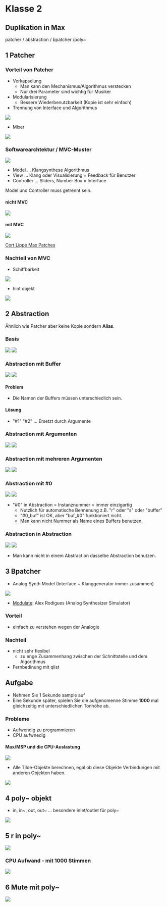 # Klasse 2

## Duplikation in Max

patcher / abstraction  / bpatcher /poly~

## 1 Patcher

### Vorteil von Patcher

- Verkapselung 
	- Man kann den Mechanismus/Algorithmus verstecken
	- Nur drei Parameter sind wichtig für Musiker
- Modularisierung
	- Bessere Wiederbenutzbarkeit (Kopie ist sehr einfach)
- Trennung von Interface und Algorithmus

![](K2/1.png)

- Mixer

![](K2/2.png)


### Softwarearchtektur / MVC-Muster

![](K2/MVC.png)

- Model ... Klangsynthese Algorithmus
- View ... Klang oder Visualisierung = Feedback für Benutzer
- Controller ... Sliders, Number Box = Interface

Model und Controller muss getrennt sein.


####  nicht MVC
![](K2/mixed.jpg)

#### mit MVC
![](K2/cort.png)


[Cort Lippe Max Patches](http://www.cortlippe.com/compositions.html)

### Nachteil von MVC

- Schiffbarkeit

![](K2/parameters.png)

- hint objekt

![](K2/hint.png)

## 2 Abstraction

Ähnlich wie Patcher aber keine Kopie sondern **Alias**.

### Basis


![](K2/fm.png)
![](K2/main.png)

### Abstraction mit Buffer


![](K2/recplay.png)
![](K2/recplay_main.png)

#### Problem 
- Die Namen der Buffers müssen unterschiedlich sein.

#### Lösung
- "#1" "#2" ... Ersetzt durch Argumente

### Abstraction mit Argumenten

![](K2/recplay_arg.png) ![](K2/recplay_arg_main.png)

### Abstraction mit mehreren Argumenten 

![](K2/recplay_arg2.png) ![](K2/recplay_arg2_main.png)

### Abstraction mit #0 

![](K2/recplay_arg0.png) ![](K2/recplay_arg0_main.png)


- "#0" in Abstraction = Instanznummer = immer einzigartig
	- Nutzlich für automatische Bennenung z.B. "r" oder "s" oder "buffer"
	- "#0_buf" ist OK, aber "buf_#0" funktioniert nicht.
	- Man kann nicht Nummer als Name eines Buffers benutzen.

### Abstraction in Abstraction

![](K2/abstest.png)
![](K2/abstest_result.png)

- Man kann nicht in einem Abstraction dasselbe Abstraction benutzen.



## 3 Bpatcher

- Analog Synth Model (Interface + Klanggenerator immer zusammen)

![](K2/dopefer.jpg)

- [Modulate](https://github.com/alexrodi/Modulate-Synth/releases/): Alex Rodigues (Analog Synthesizer Simulator)

### Vorteil
- einfach zu verstehen wegen der Analogie 

### Nachteil
- nicht sehr flexibel 
	- zu enge Zusammenhang zwischen der Schnittstelle und dem Algorithmus
- Fernbedinung mit qlist


## Aufgabe

- Nehmen Sie 1 Sekunde sample auf
- Eine Sekunde später, spielen Sie die aufgenomenne Stimme **1000** mal gleichzeitig mit unterschiedlichen Tonhöhe ab.

### Probleme

- Aufwendig zu programmieren
- CPU aufwnedig

#### Max/MSP und die CPU-Auslastung

![](K2/3.png)

- Alle Tilde-Objekte berechnen, egal ob diese Objekte Verbindungen mit anderen Objekten haben.


![](K2/aufgabe.png)

## 4 poly~ objekt

- in, in~, out, out~ ... besondere inlet/outlet für poly~

![](K2/aufgabe1.png)

## 5 r in poly~

![](K2/aufgabe2.png)


### CPU Aufwand - mit 1000 Stimmen

![](K2/cpu.png)


## 6 Mute mit poly~

![](K2/mute.png)